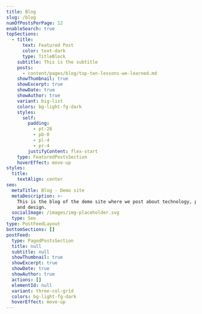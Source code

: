 ```yaml
---
title: Blog
slug: /blog
numOfPostsPerPage: 12
enableSearch: true
topSections:
  - title:
      text: Featured Post
      color: text-dark
      type: TitleBlock
    subtitle: This is the subtitle
    posts:
      - content/pages/blog/top-ten-lessons-we-learned.md
    showThumbnail: true
    showExcerpt: true
    showDate: true
    showAuthor: true
    variant: big-list
    colors: bg-light-fg-dark
    styles:
      self:
        padding:
          - pt-28
          - pb-0
          - pl-4
          - pr-4
        justifyContent: flex-start
    type: FeaturedPostsSection
    hoverEffect: move-up
styles:
  title:
    textAlign: center
seo:
  metaTitle: Blog - Demo site
  metaDescription: >-
    This is the blog of the demo site where we post about technology, product,
    and design.
  socialImage: /images/img-placeholder.svg
  type: Seo
type: PostFeedLayout
bottomSections: []
postFeed:
  type: PagedPostsSection
  title: null
  subtitle: null
  showThumbnail: true
  showExcerpt: true
  showDate: true
  showAuthor: true
  actions: []
  elementId: null
  variant: three-col-grid
  colors: bg-light-fg-dark
  hoverEffect: move-up
---
```

<!DOCTYPE html>

<html lang="en">
<head>
    <meta charset="UTF-8">
    <meta name="viewport" content="width=device-width, initial-scale=1.0">
    <title>Markdown Editor Tool</title>
    <link href="https\://cdnjs.cloudflare.com/ajax/libs/font-awesome/6.0.0-beta3/css/all.min.css" rel="stylesheet">
    <link href="https\://fonts.googleapis.com/css2?family=Roboto:wght\@400;500;700\&display=swap" rel="stylesheet">
    <style>
        /\* Basic Reset \*/
        \* {
            margin: 0;
            padding: 0;
            box-sizing: border-box;
        }

        /* Body Styling */
        body {
            font-family: 'Roboto', sans-serif;
            background-color: #ffffff;
            color: #333;
            padding: 20px;
            height: 100%;
            display: flex;
            justify-content: center;
            align-items: center;
            text-align: left;
        }

        /* Container Styling */
        .container {
            width: 100%;
            max-width: 1065px;
            display: flex;
            flex-direction: column;
            justify-content: space-between;
            height: 100%;
            background: linear-gradient(to right, #E95EB1, #9A85F8);
            border-radius: 10px;
            padding: 20px;
        }

        /* Header Styling */
        header {
            text-align: center;
            margin-bottom: 20px;
        }
        header h1 {
            font-size: 36px;
            color: #fff;
        }
        header p {
            font-size: 16px;
            color: #ccc;
        }

        /* Editor Container */
        .editor-container {
            display: flex;
            flex-direction: row;
            gap: 30px;
            margin-bottom: 20px;
            height: 70%;
        }

        /* Editor and Preview Areas */
        .editor, .preview {
            flex: 1;
            border: 1px solid #DEDEDE;
            border-radius: 8px;
            height: 100%;
        }

        /* Textarea for Input */
        textarea {
            width: 100%;
            height: 100%;
            font-family: 'Courier New', monospace;
            font-size: 16px;
            padding: 20px;
            border: none;
            border-radius: 8px;
            background-color: #ffffff;
            resize: none;
            outline: none;
            transition: all 0.3s ease;
        }

        textarea:focus {
            border: 2px solid #ffffff;
            box-shadow: 0 0 5px rgba(255, 255, 255, 0.5);
        }

        /* Preview Area */
        .preview {
            background-color: #fff;
            padding: 20px;
            overflow-y: auto;
            height: 100%;
            border: 1px solid #ddd;
            border-radius: 8px;
            min-height: 250px;
            line-height: 1.5;
        }

        /* Buttons and Controls */
        .controls {
            display: flex;
            justify-content: center;
            margin-top: 20px;
        }

        button {
            padding: 10px 15px;
            background-color: #ffffff;
            color: #E95EB1;
            border: none;
            border-radius: 8px;
            font-weight: bold;
            cursor: pointer;
            transition: background-color 0.3s, transform 0.2s;
        }

        button:hover {
            background-color: #f1f1f1;
            transform: scale(1.05);
        }

        /* Styling for Markdown Headings, Lists, etc. */
        .preview h1, .preview h2, .preview h3, .preview h4, .preview h5, .preview h6 {
            margin: 20px 0;
            color: #333;
        }

        .preview p {
            margin: 10px 0;
        }

        .preview ul, .preview ol {
            margin: 10px 0;
            padding-left: 20px;
        }

        .preview blockquote {
            margin: 20px 0;
            padding: 10px;
            background-color: #f9f9f9;
            border-left: 4px solid #E95EB1;
        }

        .preview hr {
            margin: 20px 0;
            border: none;
            border-top: 2px solid #ddd;
        }

        /* Responsive Design */
        @media (max-width: 600px) {
            .editor-container {
                flex-direction: column;
            }

            textarea {
                height: 150px;
            }

            button {
                width: 100%;
            }
        }
    </style>

</head>
<body>
    <div class="container">
        <header>
            <h1>Markdown Editor</h1>
            <p>Type your Markdown on the left, see the preview on the right.</p>
        </header>
        <div class="editor-container">
            <!-- Markdown Input Area -->
            <div class="editor">
                <textarea id="markdown-input" placeholder="Write Markdown here..." autofocus></textarea>
            </div>
            <!-- Preview Area -->
            <div class="preview" id="markdown-output" contenteditable="true">
                Your live preview will appear here.
            </div>
        </div>
        <div class="controls">
            <button id="clear-btn">Clear</button>
        </div>
    </div>

    <script>
        // Adding functionality to handle markdown input and live preview
        document.getElementById('markdown-input').addEventListener('input', function () {
            const markdownText = this.value.replace(/\*(\w+(\s\w+){0,3})\*/g, '<strong>$1</strong>');
            const outputElement = document.getElementById('markdown-output');

            // Update the output only when there is content
            if (markdownText.trim() !== "") {
                outputElement.innerHTML = markdownToHTML(markdownText);
            } else {
                outputElement.innerHTML = 'Your live preview will appear here.';
            }
        });

        document.getElementById('clear-btn').addEventListener('click', function () {
            document.getElementById('markdown-input').value = '';
            document.getElementById('markdown-output').innerHTML = 'Your live preview will appear here.';
        });

        // Simple Markdown to HTML converter (updated to handle Horizontal Rules and Tables)
        function markdownToHTML(markdown) {
            let html = markdown;

            // Headings
            html = html.replace(/###### (.*?)$/gm, '<h6>$1</h6>');
            html = html.replace(/##### (.*?)$/gm, '<h5>$1</h5>');
            html = html.replace(/#### (.*?)$/gm, '<h4>$1</h4>');
            html = html.replace(/### (.*?)$/gm, '<h3>$1</h3>');
            html = html.replace(/## (.*?)$/gm, '<h2>$1</h2>');
            html = html.replace(/# (.*?)$/gm, '<h1>$1</h1>');

            // Bold Text
            html = html.replace(/\*\*(.*?)\*\*/gm, '<strong>$1</strong>');
            html = html.replace(/__(.*?)__/gm, '<strong>$1</strong>');

            // Strikethrough
            html = html.replace(/~~(.*?)~~/gm, '<del>$1</del>');

            // Blockquotes
            html = html.replace(/^> (.*?)$/gm, '<blockquote>$1</blockquote>');
            
            // Lists (Ordered and Unordered)
            const orderedListRegex = /^(\d+)\. (.*)$/gm;

            html = html.replace(orderedListRegex, (match, p1, p2) => {
                return `<ol><li>${p2}</li></ol>`;
            });

            const unorderedListRegex = /^[-*] (.*)$/gm;

            html = html.replace(unorderedListRegex, (match, p1) => {
                return `<ul><li>${p1}</li></ul>`;
            });

            // Checkboxes
            const checkboxRegex = /^- \[x\] (.*)$/gm;

            html = html.replace(checkboxRegex, (match, p1) => {
                return `<ul><li><input type="checkbox" checked disabled>${p1}</li></ul>`;
            });

            const uncheckedCheckboxRegex = /^- \[ \] (.*)$/gm;

            html = html.replace(uncheckedCheckboxRegex, (match, p1) => {
                return `<ul><li><input type="checkbox" disabled>${p1}</li></ul>`;
            });

            // Links & Images
            html = html.replace(/\[([^\]]+)\]\((https?:\/\/[^\)]+)\)/g,
                (match, p1, p2) => { return `<a href="${p2}" target="_blank">${p1}</a>`; });
            html = html.replace(/\!\[([^\]]+)\]\((https?:\/\/[^\)]+)\)/g,
                (match, p1, p2) => { return `<img src="${p2}" alt="${p1}" style="max-width:100%;">`; });

            // Code Blocks
            html = html.replace(/```([\s\S]*?)```/g,
                (match,p1) => { return `<pre><code>${p1}</code></pre>`; });
            
            // Inline Code
            html=html.replace(/`([^`]+)`/g,'<code>$1</code>');

            // Horizontal Rules (--- , ***, ___)
            html=html.replace(/(^|\n)---($|\n)/g,'<hr/>');
            html=html.replace(/(^|\n)___($|\n)/g,'<hr/>');
            html=html.replace(/(^|\n)\*\*\*($|\n)/g,'<hr/>');

            return(html);
        }
    </script>

</body>
</html>



